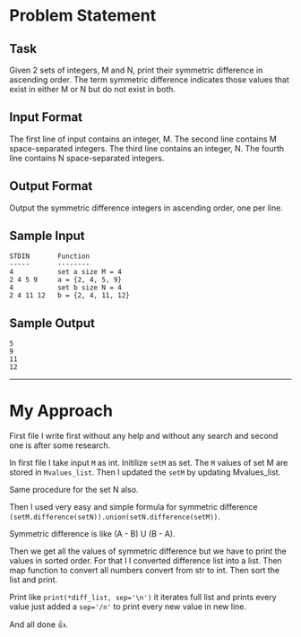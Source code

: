 # Problem Statement
## Task
Given 2 sets of integers, M and N, print their symmetric difference in ascending order. The term symmetric difference indicates those values that exist in either M or N but do not exist in both.
## Input Format
The first line of input contains an integer, M.
The second line contains M space-separated integers.
The third line contains an integer, N.
The fourth line contains N space-separated integers.
## Output Format
Output the symmetric difference integers in ascending order, one per line.
## Sample Input
`STDIN       Function`  
`-----       --------`  
`4           set a size M = 4`  
`2 4 5 9     a = {2, 4, 5, 9}`  
`4           set b size N = 4`  
`2 4 11 12   b = {2, 4, 11, 12}`  
## Sample Output
`5`  
`9`  
`11`  
`12`  
<hr>

# My Approach
First file I write first without any help and without any search and second one is after some research.  

In first file I take input `M` as int. Initilize `setM` as set. The `M` values of set M are stored in `Mvalues_list`. Then I updated the `setM` by updating Mvalues_list.  

Same procedure for the set N also.

Then I used very easy and simple formula for symmetric difference `(setM.difference(setN)).union(setN.difference(setM))`. 

Symmetric difference is like (A - B) U (B - A).

Then we get all the values of symmetric difference but we have to print the values in sorted order. For that I I converted difference list into a list. Then map function to convert all numbers convert from str to int. Then sort the list and print.

Print like `print(*diff_list, sep='\n')` it iterates full list and prints every value just added a `sep='/n'` to print every new value in new line.

And all done 👍.

